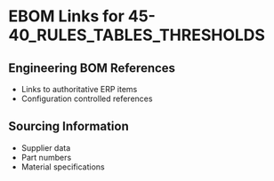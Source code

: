# EBOM Links for 45-40_RULES_TABLES_THRESHOLDS

## Engineering BOM References
- Links to authoritative ERP items
- Configuration controlled references

## Sourcing Information
- Supplier data
- Part numbers
- Material specifications

